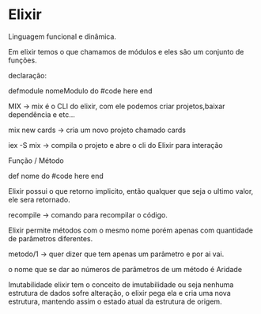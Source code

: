 # Elixir 

Linguagem funcional e dinâmica. 

Em elixir temos o que chamamos de módulos e eles são um conjunto
de funções.

declaração:

defmodule nomeModulo do
#code here
end

MIX -> mix é o CLI do elixir, com ele podemos criar projetos,baixar 
dependência e etc...

mix new cards -> cria um novo projeto chamado cards


iex -S mix -> compila o projeto e abre o cli do Elixir para interação

Função / Método

def nome do
#code here
end

Elixir possui o que retorno implicito, então qualquer que seja o ultimo valor, ele sera retornado.

recompile -> comando para recompilar o código.

Elixir permite métodos com o mesmo nome porém apenas com quantidade de parâmetros diferentes.

metodo/1 -> quer dizer que tem apenas um parâmetro e por ai vai.

o nome que se dar ao números de parâmetros de um método é Aridade

Imutabilidade
elixir tem o conceito de imutabilidade ou seja nenhuma estrutura de dados sofre alteração, o elixir pega ela e cria uma nova estrutura, mantendo assim o estado atual da estrutura de origem.